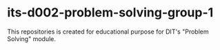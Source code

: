 # its-d002-problem-solving-group-1
This repositories is created for educational purpose for DIT's "Problem Solving" module.
